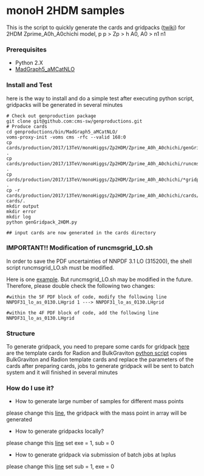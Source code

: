 # monoH 2HDM samples
This is the script to quickly generate the cards and gridpacks ([twiki](https://twiki.cern.ch/twiki/bin/viewauth/CMS/QuickGuideMadGraph5aMCatNLO#Create_the_gridpacks_for_each_pr)) for 2HDM Zprime_A0h_A0chichi model, p p > Zp > h A0, A0 > n1 n1

### Prerequisites
* Python 2.X
* [MadGraph5_aMCatNLO](https://launchpad.net/mg5amcnlo)

### Install and Test
here is the way to install and do a simple test
after executing python script, gridpacks will be generated in several minutes

```
# Check out genproduction package
git clone git@github.com:cms-sw/genproductions.git
# Produce cards
cd genproductions/bin/MadGraph5_aMCatNLO/
voms-proxy-init -voms cms -rfc --valid 168:0
cp cards/production/2017/13TeV/monoHiggs/Zp2HDM/Zprime_A0h_A0chichi/genGridpack_2HDM.py .
cp cards/production/2017/13TeV/monoHiggs/Zp2HDM/Zprime_A0h_A0chichi/runcmsgrid_LO.sh .
cp cards/production/2017/13TeV/monoHiggs/Zp2HDM/Zprime_A0h_A0chichi/*gridpack* .
cp -r cards/production/2017/13TeV/monoHiggs/Zp2HDM/Zprime_A0h_A0chichi/cards/* cards/. 
mkdir output
mkdir error
mkdir log
python genGridpack_2HDM.py

## input cards are now generated in the cards directory
```

### IMPORTANT!! Modification of runcmsgrid_LO.sh
In order to save the PDF uncertainties of NNPDF 3.1 LO (315200), the shell 
script runcmsgrid_LO.sh must be modified. 

Here is one [example](runcmsgrid_LO.sh). But runcmsgrid_LO.sh may be 
modified in the future. Therefore, please double check the following two changes:

```
#within the 5F PDF block of code, modify the following line
NNPDF31_lo_as_0130.LHgrid 1 ---> NNPDF31_lo_as_0130.LHgrid

#within the 4F PDF block of code, add the following line
NNPDF31_lo_as_0130.LHgrid 

```

### Structure
To generate gridpack, you need to prepare some cards for gridpack
[here](cards/) are the template cards for Radion and BulkGraviton
[python script](genGridpack_diboson.py) copies BulkGraviton and Radion template cards and replace the parameters of the cards
after preparing cards, jobs to generate gridpack will be sent to batch system and it will finished in several minutes 

### How do I use it?
* How to generate large number of samples for different mass points

please change this [line](genGridpack_2HDM.py#L15), the gridpack with the mass point in array will be generated

* How to generate gridpacks locally?

please change this [line](genGridpack_2HDM.py#L7-L8)
set exe = 1, sub = 0

* How to generate gridpack via submission of batch jobs at lxplus

please change this [line](genGridpack_2HDM.py#L7-L8)
set sub = 1, exe = 0